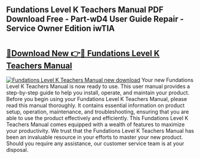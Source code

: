 ## Fundations Level K Teachers Manual PDF Download Free - Part-wD4 User Guide Repair - Service Owner Edition iwTIA

# <h2><a href="http://bc16267.oget.top/?id=Fundations+Level+K+Teachers+Manual">🔗Download New 👉🔴 Fundations Level K Teachers Manual</a></h2>

[![Fundations Level K Teachers Manual new download](https://i.imgur.com/5g1atiW.png)](http://bc16267.oget.top/?id=Fundations+Level+K+Teachers+Manual)
Your new Fundations Level K Teachers Manual is now ready to use. This user manual provides a step-by-step guide to help you install, operate, and maintain your product. Before you begin using your Fundations Level K Teachers Manual, please read this manual thoroughly. It contains essential information on product setup, operation, maintenance, and troubleshooting, ensuring that you are able to use the product effectively and efficiently. This Fundations Level K Teachers Manual comes equipped with a wealth of features to maximize your productivity. We trust that the Fundations Level K Teachers Manual has been an invaluable resource in your efforts to master your new product. Should you require any assistance, our customer service team is at your disposal.
